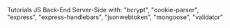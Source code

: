 Tutorials JS Back-End Server-Side with:
"bcrypt",
"cookie-parser",
"express",
"express-handlebars",
"jsonwebtoken",
"mongoose",
"validator"
